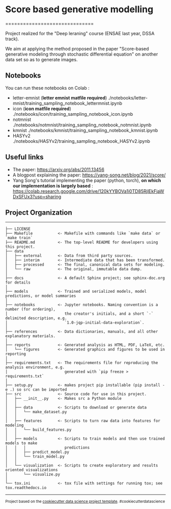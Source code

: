 # Score based generative modelling
==============================

Project realized for the "Deep leraning" course (ENSAE last year, DSSA track). 

We aim at applying the method proposed in the paper "Score-based generative modeling through stochastic differential equation" on another data set so as to generate images. 


## Notebooks

You can run these notebooks on Colab :

* letter-emnist (**letter emnist matfile required**) ./notebooks/letter-mnist/training_sampling_notebook_lettermnist.ipynb
* icon (**icon matfile required**) ./notebooks/icon/training_sampling_notebook_icon.ipynb
* notmnist ./notebooks/notmnist/training_sampling_notebook_notmnist.ipynb
* kmnist ./notebooks/kmnist/training_sampling_notebook_kmnist.ipynb
* HASYv2 ./notebooks/HASYv2/training_sampling_notebook_HASYv2.ipynb


## Useful links 
- The paper: https://arxiv.org/abs/2011.13456
- A blogpost explaining the paper: https://yang-song.net/blog/2021/score/
- Yang Song's tutorial implementing the paper (python, torch), **on which our implementation is largely based** : https://colab.research.google.com/drive/120kYYBOVa1i0TD85RjlEkFjaWDxSFUx3?usp=sharing

## Project Organization
------------

    ├── LICENSE
    ├── Makefile           <- Makefile with commands like `make data` or `make train`
    ├── README.md          <- The top-level README for developers using this project.
    ├── data
    │   ├── external       <- Data from third party sources.
    │   ├── interim        <- Intermediate data that has been transformed.
    │   ├── processed      <- The final, canonical data sets for modeling.
    │   └── raw            <- The original, immutable data dump.
    │
    ├── docs               <- A default Sphinx project; see sphinx-doc.org for details
    │
    ├── models             <- Trained and serialized models, model predictions, or model summaries
    │
    ├── notebooks          <- Jupyter notebooks. Naming convention is a number (for ordering),
    │                         the creator's initials, and a short `-` delimited description, e.g.
    │                         `1.0-jqp-initial-data-exploration`.
    │
    ├── references         <- Data dictionaries, manuals, and all other explanatory materials.
    │
    ├── reports            <- Generated analysis as HTML, PDF, LaTeX, etc.
    │   └── figures        <- Generated graphics and figures to be used in reporting
    │
    ├── requirements.txt   <- The requirements file for reproducing the analysis environment, e.g.
    │                         generated with `pip freeze > requirements.txt`
    │
    ├── setup.py           <- makes project pip installable (pip install -e .) so src can be imported
    ├── src                <- Source code for use in this project.
    │   ├── __init__.py    <- Makes src a Python module
    │   │
    │   ├── data           <- Scripts to download or generate data
    │   │   └── make_dataset.py
    │   │
    │   ├── features       <- Scripts to turn raw data into features for modeling
    │   │   └── build_features.py
    │   │
    │   ├── models         <- Scripts to train models and then use trained models to make
    │   │   │                 predictions
    │   │   ├── predict_model.py
    │   │   └── train_model.py
    │   │
    │   └── visualization  <- Scripts to create exploratory and results oriented visualizations
    │       └── visualize.py
    │
    └── tox.ini            <- tox file with settings for running tox; see tox.readthedocs.io


--------

<p><small>Project based on the <a target="_blank" href="https://drivendata.github.io/cookiecutter-data-science/">cookiecutter data science project template</a>. #cookiecutterdatascience</small></p>
